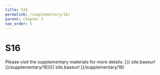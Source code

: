 ```yaml
---
title: S16
permalink: /supplementary/16/
parent: Chapter 5
nav_order: 5
---
```


# S16

Please visit the supplementary materials for more details: [{{ site.baseurl }}/supplementary/16]({{ site.baseurl }}/supplementary/16)
